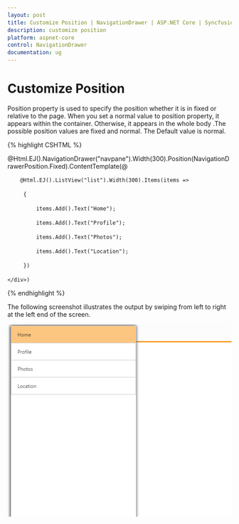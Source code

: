 ```yaml
---
layout: post
title: Customize Position | NavigationDrawer | ASP.NET Core | Syncfusion
description: customize position
platform: aspnet-core
control: NavigationDrawer
documentation: ug
---
```


# Customize Position

Position property is used to specify the position whether it is in fixed or relative to the page. When you set a normal value to position property, it appears within the container. Otherwise, it appears in the whole body .The possible position values are fixed and normal. The Default value is normal.



{% highlight CSHTML %}

@Html.EJ().NavigationDrawer("navpane").Width(300).Position(NavigationDrawerPosition.Fixed).ContentTemplate(@<div>

        @Html.EJ().ListView("list").Width(300).Items(items =>

         {

             items.Add().Text("Home");

             items.Add().Text("Profile");

             items.Add().Text("Photos");

             items.Add().Text("Location");

         })

    </div>) 



{% endhighlight %}



The following screenshot illustrates the output by swiping from left to right at the left end of the screen.

![](Customize-Position_images/Customize-Position_img1.png)



